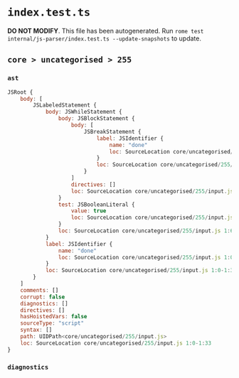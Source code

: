 # `index.test.ts`

**DO NOT MODIFY**. This file has been autogenerated. Run `rome test internal/js-parser/index.test.ts --update-snapshots` to update.

## `core > uncategorised > 255`

### `ast`

```javascript
JSRoot {
	body: [
		JSLabeledStatement {
			body: JSWhileStatement {
				body: JSBlockStatement {
					body: [
						JSBreakStatement {
							label: JSIdentifier {
								name: "done"
								loc: SourceLocation core/uncategorised/255/input.js 1:27-1:31 (done)
							}
							loc: SourceLocation core/uncategorised/255/input.js 1:21-1:31
						}
					]
					directives: []
					loc: SourceLocation core/uncategorised/255/input.js 1:19-1:33
				}
				test: JSBooleanLiteral {
					value: true
					loc: SourceLocation core/uncategorised/255/input.js 1:13-1:17
				}
				loc: SourceLocation core/uncategorised/255/input.js 1:6-1:33
			}
			label: JSIdentifier {
				name: "done"
				loc: SourceLocation core/uncategorised/255/input.js 1:0-1:4 (done)
			}
			loc: SourceLocation core/uncategorised/255/input.js 1:0-1:33
		}
	]
	comments: []
	corrupt: false
	diagnostics: []
	directives: []
	hasHoistedVars: false
	sourceType: "script"
	syntax: []
	path: UIDPath<core/uncategorised/255/input.js>
	loc: SourceLocation core/uncategorised/255/input.js 1:0-1:33
}
```

### `diagnostics`

```

```
